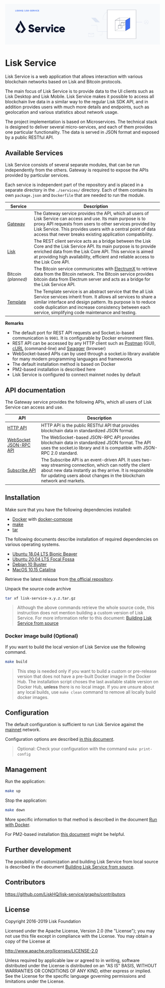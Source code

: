 ![Logo](./docs/assets/banner_service.png)

# Lisk Service

Lisk Service is a web application that allows interaction with various blockchain networks based on Lisk and Bitcoin protocols.

The main focus of Lisk Service is to provide data to the UI clients such as Lisk Desktop and Lisk Mobile. Lisk Service makes it possible to access all blockchain live data in a similar way to the regular Lisk SDK API, and in addition provides users with much more details and endpoints, such as geolocation and various statistics about network usage.

The project implementation is based on Microservices. The technical stack is designed to deliver several micro-services, and each of them provides one particular functionality. The data is served in JSON format and exposed by a public RESTful API.
## Available Services

Lisk Service consists of several separate modules, that can be run independently from the others. Gateway is required to expose the APIs provided by particular services.

Each service is independent part of the repository and is placed in a separate directory in the `./services/` directory. Each of them contains its own `package.json` and `Dockerfile` that are needed to run the module.


| Service                  | Description                                                                                                       |
| -------------------------- | ----------------------------------------------------------------------------------------------------------------- |
| [Gateway](services/gateway) | The Gateway service provides the API, which all users of Lisk Service can access and use. Its main purpose is to proxy API requests from users to other services provided by Lisk Service. This provides users with a central point of data access that never breaks existing application compatibility.|
| [Lisk](services/core) | The REST client service acts as a bridge between the Lisk Core and the Lisk Service API. Its main purpose is to provide enriched data from the Lisk Core API. This service is aimed at providing high availability, efficient and reliable access to the Lisk Core API. |
| Bitcoin _(planned)_ | The Bitcoin service communicates with [ElectrumX](https://electrumx.readthedocs.io/en/latest/) to retrieve data from the Bitcoin network. The Bitcoin service provides bitcoin data from Electrum server and acts as a bridge for the Lisk Service API. |
| [Template](services/template) | The Template service is an abstract service that the all Lisk Service services inherit from. It allows all services to share a similar interface and design pattern. Its purpose is to reduce code duplication and increase consistency between each service, simplifying code maintenance and testing. |

**Remarks**

- The default port for REST API requests and Socket.io-based communication is `9901`. It is configurable by Docker environment files.
- REST API can be accessed by any HTTP client such as [Postman]() (GUI), [cURL]() (command-line) and [Swagger]() (browser)
- WebSocket-based APIs can by used through a socket.io library available for many modern programming languages and frameworks
- The default installation method is based on Docker
- PM2-based installation is described here
- Lisk Service is configured to connect mainnet nodes by default

## API documentation

The Gateway service provides the following APIs, which all users of Lisk Service can access and use.

| API                      | Description                                                                                                   |
| ------------------------------ | ------------------------------------------------------------------------------------------------------------- |
| [HTTP API](https://app.swaggerhub.com/apis/LiskHQ/lisk-service-api/1.0#/)     | HTTP API is the public RESTful API that provides blockchain data in standardized JSON format.   |
| [WebSocket JSON-RPC API](docs/api/websocket_json_rpc_api.md)     | The WebSocket-based JSON-RPC API provides blockchain data in standardized JSON format. The API uses the socket.io library and it is compatible with JSON-RPC 2.0 standard.   |
| [Subscribe API](docs/api/websocket_subscribe_api.md)     | The Subscribe API is an event-driven API. It uses two-way streaming connection, which can notify the client about new data instantly as they arrive. It is responsible for updating users about changes in the blockchain network and markets.   |

## Installation

Make sure that you have the following dependencies installed:
- [Docker]() with [docker-compose]()
- [make]()
- [tar]()

The following documents describe installation of required dependencies on various operating systems.

- [Ubuntu 18.04 LTS Bionic Beaver](./docs/prerequisites_docker_ubuntu.md)
- [Ubuntu 20.04 LTS Focal Fossa](./docs/prerequisites_docker_ubuntu.md)
- [Debian 10 Buster](./docs/prerequisites_docker_debian.md)
- [MacOS 10.15 Catalina](./docs/prerequisites_docker_macos.md)

Retrieve the latest release from [the official repository](https://github.com/LiskHQ/lisk-cloud/releases).

Unpack the source code archive

```bash
tar xf lisk-service-x.y.z.tar.gz
```

> Although the above commands retrieve the whole source code, this instruction does not mention building a custom version of Lisk Service. For more information refer to this document: [Building Lisk Service from source](./docs/build_from_source.md)

### Docker image build (Optional) 

If you want to build the local version of Lisk Service use the following command.

```bash
make build
```

> This step is needed only if you want to build a custom or pre-release version that does not have a pre-built  Docker image in the Docker Hub. The installation script choses the last available stable version on Docker Hub, **unless** there is no local image. If you are unsure about any local builds, use `make clean` command to remove all locally build docker images.

## Configuration

The default configuration is sufficient to run Lisk Service against the [mainnet](https://explorer.lisk.io/) network.

Configuration options are described [in this document](./docs/config_options.md).

> Optional: Check your configuration with the command `make print-config`

## Management

Run the application:

```bash
make up
```

Stop the application:

```bash
make down
```

More specific information to that method is described in the document [Run with Docker](./docs/run_with_docker.md).

For PM2-based installation [this document](./docs/run_with_pm2.md) might be helpful.

## Further development

The possibility of customization and building Lisk Service from local source is described in the document [Building Lisk Service from source](./docs/build_from_source.md).

## Contributors

https://github.com/LiskHQ/lisk-service/graphs/contributors

## License

Copyright 2016-2019 Lisk Foundation

Licensed under the Apache License, Version 2.0 (the "License");
you may not use this file except in compliance with the License.
You may obtain a copy of the License at

http://www.apache.org/licenses/LICENSE-2.0

Unless required by applicable law or agreed to in writing, software
distributed under the License is distributed on an "AS IS" BASIS,
WITHOUT WARRANTIES OR CONDITIONS OF ANY KIND, either express or implied.
See the License for the specific language governing permissions and
limitations under the License.

[lisk documentation site]: https://lisk.io/documentation
